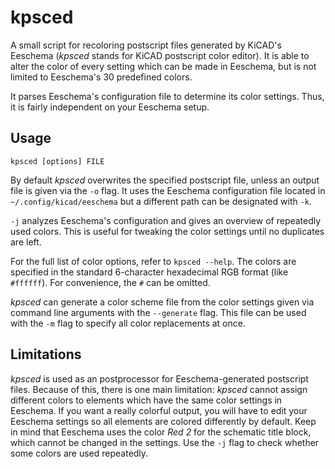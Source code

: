 # kpsced

A small script for recoloring postscript files generated by KiCAD's Eeschema (*kpsced* stands for KiCAD postscript color editor). It is able to alter the color of every setting which can be made in Eeschema, but is not limited to Eeschema's 30 predefined colors.

It parses Eeschema's configuration file to determine its color settings. Thus, it is fairly independent on your Eeschema setup.

## Usage

    kpsced [options] FILE

By default *kpsced* overwrites the specified postscript file, unless an output file is given via the `-o` flag. It uses the Eeschema configuration file located in `~/.config/kicad/eeschema` but a different path can be designated with `-k`.

`-j` analyzes Eeschema's configuration and gives an overview of repeatedly used colors. This is useful for tweaking the color settings until no duplicates are left.

For the full list of color options, refer to `kpsced --help`. The colors are specified in the standard 6-character hexadecimal RGB format (like `#ffffff`). For convenience, the `#` can be omitted.

*kpsced* can generate a color scheme file from the color settings given via command line arguments with the `--generate` flag. This file can be used with the `-m` flag to specify all color replacements at once.

## Limitations

*kpsced* is used as an postprocessor for Eeschema-generated postscript files. Because of this, there is one main limitation: *kpsced* cannot assign different colors to elements which have the same color settings in Eeschema. If you want a really colorful output, you will have to edit your Eeschema settings so all elements are colored differently by default. Keep in mind that Eeschema uses the color *Red 2* for the schematic title block, which cannot be changed in the settings. Use the `-j` flag to check whether some colors are used repeatedly.
